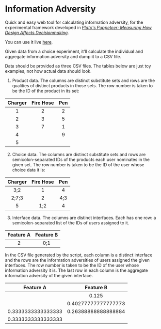 # Information Adversity

Quick and easy web tool for calculating information adversity, for the experimental framework developed in 
[_Plato's Puppeteer: Measuring How Design Affects Decisionmaking_](http://noncomputable.github.io/plato.html).

You can use it live [here](http://noncomputable.github.io/Information-Adversity/).

Given data from a choice experiment, 
it'll calculate the individual and aggregate information adversity and dump it to a CSV file.

Data should be provided as three CSV files. The tables below are just toy examples, not how actual data should look.

1. Product data. The columns are distinct substitute sets and rows are the qualities of distinct products in those sets. The row number is taken to be the ID of the product in its set:

| Charger | Fire Hose | Pen |
|:-------:|:---------:|:---:|
|    1    |     2     |  2  |
|    2    |     3     |  5  |
|    3    |     7     |  1  |
|    4    |           |  9  |
|    5    |           |     |

2. Choice data. The columns are distinct substitute sets and rows are semicolon-separated IDs of the products each user nominates in the given set. The row number is taken to be the ID of the user whose choice data it is:

| Charger | Fire Hose | Pen |
|:-------:|:---------:|:---:|
|   3;2   |     1     |  4  |
|  2;7;3  |     2     | 4;3 |
|    5    |    1;2    |  4  |

3. Interface data. The columns are distinct interfaces. Each has one row: a semicolon-separated list of the IDs of users assigned to it.

| Feature A | Feature B |
|:---------:|:---------:|
|     2     |    0;1    |

In the CSV file generated by the script, each column is a distinct interface and the rows are the information adversities of users assigned the given interfaces. The row number is taken to be the ID of the user whose information adversity it is. The last row in each column is the aggregate information adversity of the given interface.

|      Feature A     |      Feature B      |
|:------------------:|:-------------------:|
|                    |        0.125        |
|                    | 0.40277777777777773 |
| 0.3333333333333333 | 0.26388888888888884 |
| 0.3333333333333333 |                     |
